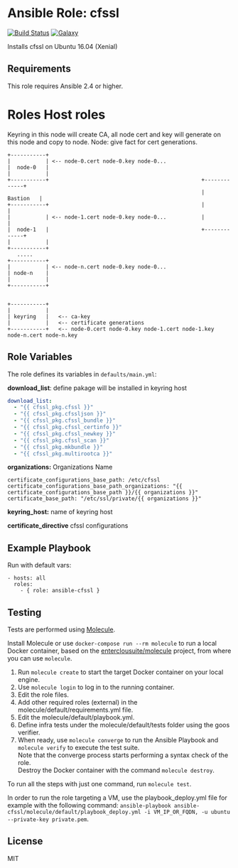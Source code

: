 Ansible Role: cfssl 
======================================

[![Build Status](https://travis-ci.org/entercloudsuite/ansible-cfssl.svg?branch=master)](https://travis-ci.org/entercloudsuite/ansible-cfssl)
[![Galaxy](https://img.shields.io/badge/galaxy-entercloudsuite.cfssl-blue.svg?style=flat-square)](https://galaxy.ansible.com/entercloudsuite/cfssl)  

Installs cfssl on Ubuntu 16.04 (Xenial)

## Requirements

This role requires Ansible 2.4 or higher.


# Roles Host roles
Keyring
in this node will create CA, all node cert and key will generate on this node and copy to node.
Node: give fact for cert generations.

```
+-----------+
|           | <-- node-0.cert node-0.key node-0...
|  node-0   |
|           |
+-----------+                                                +-------------+
                                                             |   Bastion   |
+-----------+                                                |             |
|           | <-- node-1.cert node-0.key node-0...           |             |
|  node-1   |                                                +-------------+
|           | 
+-----------+
   .....
+-----------+
|           | <-- node-n.cert node-0.key node-0...
| node-n    |
|           |
+-----------+


+-----------+
|           |
| keyring   |   <-- ca-key
|           |   <-- certificate generations
+-----------+   <-- node-0.cert node-0.key node-1.cert node-1.key node-n.cert node-n.key
```

## Role Variables

The role defines its variables in `defaults/main.yml`:  

**download_list**: define pakage will be installed in keyring host
```yaml
download_list:
  - "{{ cfssl_pkg.cfssl }}"
  - "{{ cfssl_pkg.cfssljson }}"
  - "{{ cfssl_pkg.cfssl_bundle }}"
  - "{{ cfssl_pkg.cfssl_certinfo }}"
  - "{{ cfssl_pkg.cfssl_newkey }}"
  - "{{ cfssl_pkg.cfssl_scan }}"
  - "{{ cfssl_pkg.mkbundle }}"
  - "{{ cfssl_pkg.multirootca }}"
```


**organizations:** Organizations Name
```
certificate_configurations_base_path: /etc/cfssl
certificate_configurations_base_path_organizations: "{{ certificate_configurations_base_path }}/{{ organizations }}"
certificate_base_path: "/etc/ssl/private/{{ organizations }}"
```

**keyring_host:** name of keyring host

**certificate_directive** cfssl configurations

## Example Playbook

Run with default vars:

    - hosts: all
      roles:
        - { role: ansible-cfssl }

## Testing

Tests are performed using [Molecule](http://molecule.readthedocs.org/en/latest/).

Install Molecule or use `docker-compose run --rm molecule` to run a local Docker container, based on the [enterclousuite/molecule](https://hub.docker.com/r/fminzoni/molecule/) project, from where you can use `molecule`.

1. Run `molecule create` to start the target Docker container on your local engine.  
2. Use `molecule login` to log in to the running container.  
3. Edit the role files.  
4. Add other required roles (external) in the molecule/default/requirements.yml file.  
5. Edit the molecule/default/playbook.yml.  
6. Define infra tests under the molecule/default/tests folder using the goos verifier.  
7. When ready, use `molecule converge` to run the Ansible Playbook and `molecule verify` to execute the test suite.  
Note that the converge process starts performing a syntax check of the role.  
Destroy the Docker container with the command `molecule destroy`.   

To run all the steps with just one command, run `molecule test`. 

In order to run the role targeting a VM, use the playbook_deploy.yml file for example with the following command: `ansible-playbook ansible-cfssl/molecule/default/playbook_deploy.yml -i VM_IP_OR_FQDN, -u ubuntu --private-key private.pem`.  

## License

MIT